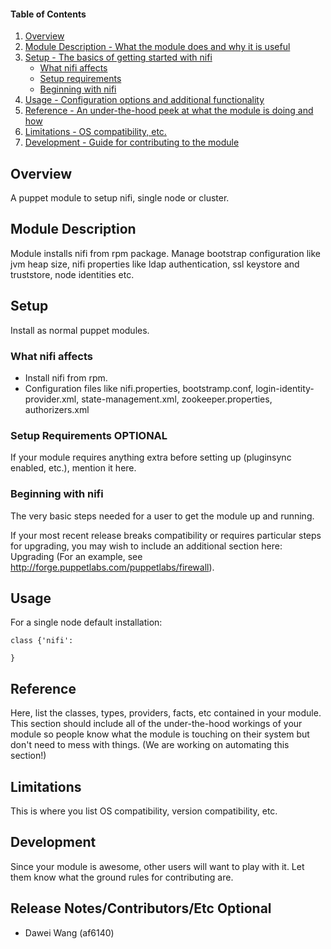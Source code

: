 #### Table of Contents

1. [Overview](#overview)
2. [Module Description - What the module does and why it is useful](#module-description)
3. [Setup - The basics of getting started with nifi](#setup)
    * [What nifi affects](#what-nifi-affects)
    * [Setup requirements](#setup-requirements)
    * [Beginning with nifi](#beginning-with-nifi)
4. [Usage - Configuration options and additional functionality](#usage)
5. [Reference - An under-the-hood peek at what the module is doing and how](#reference)
5. [Limitations - OS compatibility, etc.](#limitations)
6. [Development - Guide for contributing to the module](#development)

## Overview

A puppet module to setup nifi, single node or cluster.

## Module Description

Module installs nifi from rpm package. Manage bootstrap configuration like jvm heap size, nifi properties like ldap authentication, ssl keystore and truststore, node identities etc.

## Setup

Install as normal puppet modules.

### What nifi affects

* Install nifi from rpm.
* Configuration files like nifi.properties, bootstramp.conf, login-identity-provider.xml, state-management.xml, zookeeper.properties, authorizers.xml

### Setup Requirements **OPTIONAL**

If your module requires anything extra before setting up (pluginsync enabled, etc.), mention it here. 

### Beginning with nifi

The very basic steps needed for a user to get the module up and running. 

If your most recent release breaks compatibility or requires particular steps for upgrading, you may wish to include an additional section here: Upgrading (For an example, see http://forge.puppetlabs.com/puppetlabs/firewall).

## Usage

For a single node default installation:

```
class {'nifi':

}
```

## Reference

Here, list the classes, types, providers, facts, etc contained in your module. This section should include all of the under-the-hood workings of your module so people know what the module is touching on their system but don't need to mess with things. (We are working on automating this section!)

## Limitations

This is where you list OS compatibility, version compatibility, etc.

## Development

Since your module is awesome, other users will want to play with it. Let them know what the ground rules for contributing are.

## Release Notes/Contributors/Etc **Optional**

* Dawei Wang (af6140)

